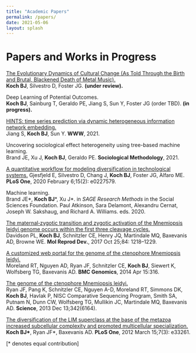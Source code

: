 ```yaml
---
title: "Academic Papers"
permalink: /papers/
date: 2021-05-06
layout: splash
---
```


# Papers and Works in Progress

[The Evolutionary Dynamics of Cultural Change (As Told Through the Birth and Brutal, Blackened Death of Metal Music).](https://osf.io/preprints/socarxiv/659bt/download)  
<b>Koch BJ</b>, Silvestro D, Foster JG. <b>(under review).</b>

Deep Learning of Potential Outcomes.  
<b>Koch BJ</b>, Sainburg T, Geraldo PE, Jiang S, Sun Y, Foster JG (order TBD). <b>(in progress).</b>

[HINTS: time series prediction via dynamic heterogeneous information network embedding.](https://kochbj.github.io/files/papers/HINTS.pdf)  
Jiang S, <b>Koch BJ</b>, Sun Y. <b>WWW</b>, 2021.

Uncovering sociological effect heterogeneity using tree-based machine learning.  
Brand JE, Xu J, <b>Koch BJ</b>, Geraldo PE. <b>Sociological Methodology</b>, 2021.

[A quantitative workflow for modeling diversification in technological systems.](https://kochbj.github.io/files/papers/10.1371@journal.pone.0227579.pdf)
Gjesfjeld E, Silvestro D, Chang J, <b>Koch BJ</b>, Foster JG, Alfaro ME.  <b>PLoS One</b>, 2020 February 6;15(2): e0227579.

Machine learning.  
Brand JE\*, <b>Koch BJ</b>\*, Xu J\*. in <i>SAGE Research Methods</i> in the Social Sciences Foundation. Paul Atkinson, Sara Delamont, Alexandru Cernat, Joseph W. Sakshaug, and Richard A. Williams. eds. 2020.

[The maternal‐zygotic transition and zygotic activation of the Mnemiopsis leidyi genome occurs within the first three cleavage cycles.](https://kochbj.github.io/files/papers/davidson2017.pdf)  
Davidson PL, <b>Koch BJ</b>, Schnitzler CE, Henry JQ, Martindale MQ, Baxevanis AD, Browne WE. <b>Mol Reprod Dev.</b>, 2017 Oct 25;84: 1218–1229.

[A customized web portal for the genome of the ctenophore Mnemiopsis leidyi.](https://kochbj.github.io/files/papers/moreland2014.pdf)  
Moreland RT, Nguyen AD, Ryan JF, Schnitzler CE, <b>Koch BJ</b>, Siewert K, Wolfsberg TG, Baxevanis AD. <b>BMC Genomics</b>, 2014 Apr 15:316.

[The genome of the ctenophore Mnemiopsis leidyi.](https://kochbj.github.io/files/papers/ryan2013.pdf)  
Ryan JF, Pang K, Schnitzler CE, Nguyen A-D, Moreland RT, Simmons DK, <b>Koch BJ</b>, Havlak P, NISC Comparative Sequencing Program, Smith SA, Putnam N, Dunn CW, Wolfsberg TG, Mullikin JC, Martindale MQ, Baxevanis AD. <b>Science</b>, 2013 Dec 13;342(6164).

[The diversification of the LIM superclass at the base of the metazoa increased subcellular complexity and promoted multicellular specialization.](https://kochbj.github.io/files/papers/koch2012.pdf)  
<b>Koch BJ\*</b>, Ryan JF\*, Baxevanis AD. <b>PLoS One</b>, 2012 March 15;7(3): e33261.

[\* denotes equal contribution]
